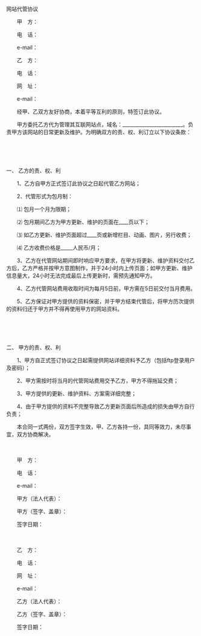 



网站代管协议



 

　　甲　方：

　　电　话：

　　e-mail：　　

　　乙　方：

　　电　话：

　　网　址：

　　e-mail：　　

　　经甲、乙双方友好协商，本着平等互利的原则，特签订此协议。

　　甲方委托乙方代为管理其互联网站点，域名：_________________________。负责甲方该网站的日常更新及维护。为明确双方的责、权、利订立以下协议条款：

　　

　　

一、
乙方的责、权、利

　　1、乙方自甲方正式签订此协议之日起代管乙方网站；

　　2、代管形式为包月制：

　　⑴ 包月一个月为限期；

　　⑵ 包月期间乙方为甲方更新、维护的页面在____页以下；

　　⑶ 如乙方更新、维护页面超过____页或新增栏目、动画、图片，另行收费；

　　⑷ 乙方收费价格是_____人民币/月；

　　3、乙方在代管网站期间即时响应甲方要求，在甲方将更新、维护资料交付乙方后，乙方严格并按甲方意图制作，并于24小时内上传页面；如甲方更新、维护信息量大，24小时无法完成最后上传更新时，需预先通知甲方。

　　4、乙方代管网站费用收取时间为每月5日前，甲方需在5日前交付当月费用。

　　5、乙方保证对甲方提供的资料保密，并于甲方结束代管后，将甲方历次提供的资料归还于甲方并不得再使用甲方的网站资料。

　　

　　

二、
甲方的责、权、利

　　1、甲方自正式签订协议之日起需提供网站详细资料予乙方（包括ftp登录用户及密码）；

　　2、甲方需按时将当月的代管网站费用交予乙方，甲方不得拖延交费；

　　3、甲方提供的更新、维护资料、方案需详细完整；

　　4、由于甲方提供的资料不完整导致乙方更新页面后所造成的损失由甲方自行负责；

　　本合同一式两份，双方签字生效，甲、乙方各持一份，具同等效力，未尽事宜，双方协商解决。　

　　　

　　甲　方：

　　电　话：

　　e-mail：

　　甲方（法人代表）：

　　甲方（签字、盖章）：

　　签字日期：　　

　　

　　乙　方：

　　电　话：

　　网　址：

　　e-mail：

　　乙方（法人代表）：

　　乙方（签字、盖章）：

　　签字日期：